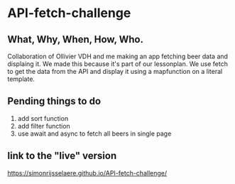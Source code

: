 # API-fetch-challenge

## What, Why, When, How, Who.
Collaboration of Ollivier VDH and me making an app fetching beer data and displaing it.
We made this because it's part of our lessonplan.
We use fetch to get the data from the API and display it using a mapfunction on a literal template.

## Pending things to do
1. add sort function
2. add filter function
3. use await and async to fetch all beers in single page

## link to the "live" version
https://simonrijsselaere.github.io/API-fetch-challenge/
